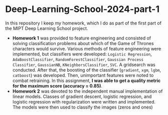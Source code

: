 # Deep-Learning-School-2024-part-1
In this repository I keep my homework, which I do as part of the first part of the MIPT Deep Learning School project.

* **Homework 1** was provided to feature engineering and consisted of solving classification problems about which of the Game of Thrones characters would survive. Various methods of feature engineering were implemented, but classifiers were developed: `Logistic Regression`, `AdaBoostClassifier`, `RandomForestClassifier`, `Gaussian Process Classifier`, `GaussianNB`, `KNeighborsClassifier`, `SVC`. A gridsearch was conducted. After that, the boosting of the classifier (`gradient`, `xgm`, `lgbm`, `catboost`) was developed. Then, unimportant features were noted to combat retraining. In this assignment, **I was able to get a quality metric for the maximum score (accuracy = 0.85)**.
* **Homework 2** was devoted to the independent manual implementation of linear models. Classes of gradient descent, logistic regression, and logistic regression with regularization were written and implemented. The models were then used to classify the images (zeros and ones)
